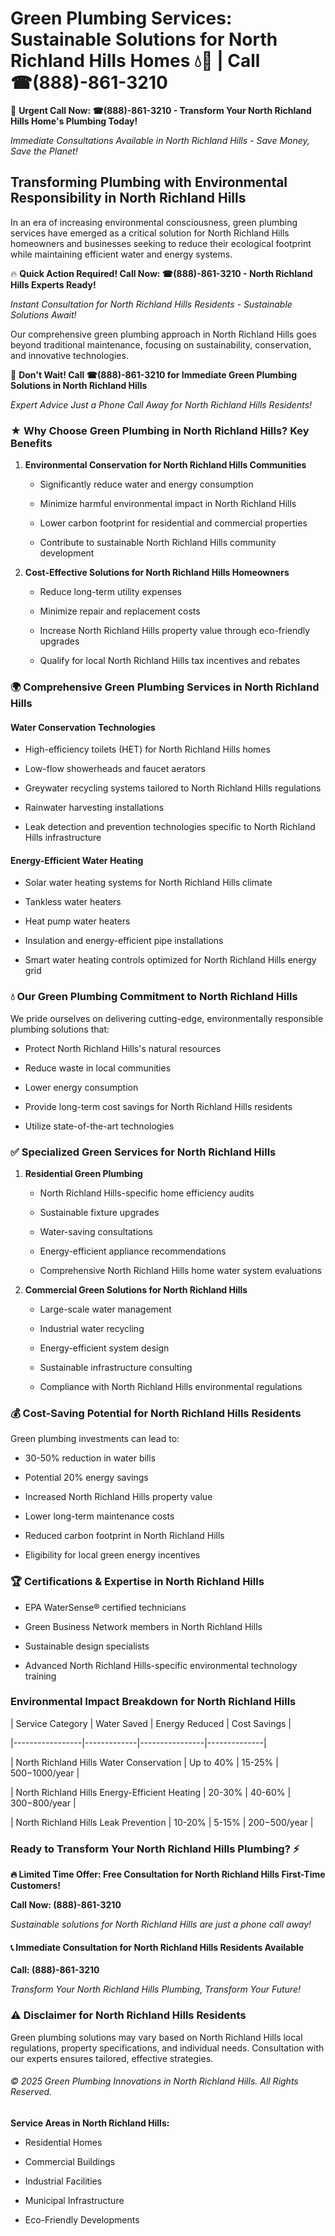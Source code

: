 # Green Plumbing Services: Sustainable Solutions for North Richland Hills Homes 💧🌿 | Call ☎(888)-861-3210

🚨 **Urgent Call Now: ☎(888)-861-3210 - Transform Your North Richland Hills Home's Plumbing Today!**
*Immediate Consultations Available in North Richland Hills - Save Money, Save the Planet!*

## Transforming Plumbing with Environmental Responsibility in North Richland Hills

In an era of increasing environmental consciousness, green plumbing services have emerged as a critical solution for North Richland Hills homeowners and businesses seeking to reduce their ecological footprint while maintaining efficient water and energy systems. 

🔥 **Quick Action Required! Call Now: ☎(888)-861-3210 - North Richland Hills Experts Ready!**
*Instant Consultation for North Richland Hills Residents - Sustainable Solutions Await!*

Our comprehensive green plumbing approach in North Richland Hills goes beyond traditional maintenance, focusing on sustainability, conservation, and innovative technologies.

🚨 **Don't Wait! Call ☎(888)-861-3210 for Immediate Green Plumbing Solutions in North Richland Hills**
*Expert Advice Just a Phone Call Away for North Richland Hills Residents!*

### ★ Why Choose Green Plumbing in North Richland Hills? Key Benefits

1. **Environmental Conservation for North Richland Hills Communities** 
   - Significantly reduce water and energy consumption
   - Minimize harmful environmental impact in North Richland Hills
   - Lower carbon footprint for residential and commercial properties
   - Contribute to sustainable North Richland Hills community development

2. **Cost-Effective Solutions for North Richland Hills Homeowners** 
   - Reduce long-term utility expenses
   - Minimize repair and replacement costs
   - Increase North Richland Hills property value through eco-friendly upgrades
   - Qualify for local North Richland Hills tax incentives and rebates

### 🌍 Comprehensive Green Plumbing Services in North Richland Hills

#### Water Conservation Technologies
- High-efficiency toilets (HET) for North Richland Hills homes
- Low-flow showerheads and faucet aerators
- Greywater recycling systems tailored to North Richland Hills regulations
- Rainwater harvesting installations
- Leak detection and prevention technologies specific to North Richland Hills infrastructure

#### Energy-Efficient Water Heating
- Solar water heating systems for North Richland Hills climate
- Tankless water heaters
- Heat pump water heaters
- Insulation and energy-efficient pipe installations
- Smart water heating controls optimized for North Richland Hills energy grid

### 💧 Our Green Plumbing Commitment to North Richland Hills

We pride ourselves on delivering cutting-edge, environmentally responsible plumbing solutions that:
- Protect North Richland Hills's natural resources
- Reduce waste in local communities
- Lower energy consumption
- Provide long-term cost savings for North Richland Hills residents
- Utilize state-of-the-art technologies

### ✅ Specialized Green Services for North Richland Hills

1. **Residential Green Plumbing**
   - North Richland Hills-specific home efficiency audits
   - Sustainable fixture upgrades
   - Water-saving consultations
   - Energy-efficient appliance recommendations
   - Comprehensive North Richland Hills home water system evaluations

2. **Commercial Green Solutions for North Richland Hills**
   - Large-scale water management
   - Industrial water recycling
   - Energy-efficient system design
   - Sustainable infrastructure consulting
   - Compliance with North Richland Hills environmental regulations

### 💰 Cost-Saving Potential for North Richland Hills Residents

Green plumbing investments can lead to:
- 30-50% reduction in water bills
- Potential 20% energy savings
- Increased North Richland Hills property value
- Lower long-term maintenance costs
- Reduced carbon footprint in North Richland Hills
- Eligibility for local green energy incentives

### 🏆 Certifications & Expertise in North Richland Hills

- EPA WaterSense® certified technicians
- Green Business Network members in North Richland Hills
- Sustainable design specialists
- Advanced North Richland Hills-specific environmental technology training

### Environmental Impact Breakdown for North Richland Hills

| Service Category | Water Saved | Energy Reduced | Cost Savings |
|-----------------|-------------|----------------|--------------|
| North Richland Hills Water Conservation | Up to 40% | 15-25% | $500-$1000/year |
| North Richland Hills Energy-Efficient Heating | 20-30% | 40-60% | $300-$800/year |
| North Richland Hills Leak Prevention | 10-20% | 5-15% | $200-$500/year |

### Ready to Transform Your North Richland Hills Plumbing? ⚡

**🔥 Limited Time Offer: Free Consultation for North Richland Hills First-Time Customers!**

**Call Now: (888)-861-3210**
*Sustainable solutions for North Richland Hills are just a phone call away!*

#### 📞 Immediate Consultation for North Richland Hills Residents Available

**Call: (888)-861-3210**
*Transform Your North Richland Hills Plumbing, Transform Your Future!*

### ⚠️ Disclaimer for North Richland Hills Residents

Green plumbing solutions may vary based on North Richland Hills local regulations, property specifications, and individual needs. Consultation with our experts ensures tailored, effective strategies.

###### © 2025 Green Plumbing Innovations in North Richland Hills. All Rights Reserved.

**Service Areas in North Richland Hills:** 
- Residential Homes
- Commercial Buildings
- Industrial Facilities
- Municipal Infrastructure
- Eco-Friendly Developments